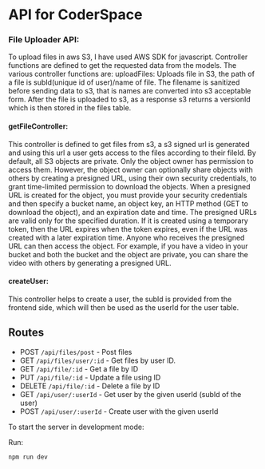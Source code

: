 # API for CoderSpace
### File Uploader API:
To upload files in aws S3, I have used AWS SDK for javascript. Controller functions are defined to get the requested data from the models.
The various controller functions are:
uploadFiles: Uploads file in S3, the path of a file is subId(unique id of user)/name of file. The filename is sanitized before sending data to s3, that is names are converted into s3 acceptable form. After the file is uploaded to s3, as a response s3 returns a versionId which is then stored in the files table.

#### getFileController: 
This controller is defined to get files from s3, a s3 signed url is generated and using this url a user gets access to the files according to their fileId. By default, all S3 objects are private. Only the object owner has permission to access them. However, the object owner can optionally share objects with others by creating a presigned URL, using their own security credentials, to grant time-limited permission to download the objects.
When a presigned URL is created for the object, you must provide your security credentials and then specify a bucket name, an object key, an HTTP method (GET to download the object), and an expiration date and time. The presigned URLs are valid only for the specified duration. If it is created  using a temporary token, then the URL expires when the token expires, even if the URL was created with a later expiration time.
Anyone who receives the presigned URL can then access the object. For example, if you have a video in your bucket and both the bucket and the object are private, you can share the video with others by generating a presigned URL.

#### createUser: 
This controller helps to create a user, the subId is provided from the frontend side, which will then be used as the userId for the user table.

## Routes

- POST `/api/files/post` - Post files
- GET `/api/files/user/:id` - Get files by user ID.
- GET `/api/file/:id` - Get a file by ID
- PUT `/api/file/:id` - Update a file using ID
- DELETE `/api/file/:id` - Delete a file by ID
- GET `/api/user/:userId` - Get user by the given userId (subId of the user)
- POST `/api/user/:userId` - Create user with the given userId


To start the server in development mode:

Run:

`npm run dev`
